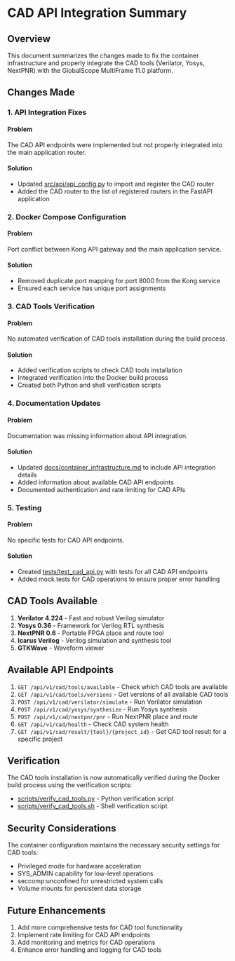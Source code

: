 # CAD API Integration Summary

## Overview

This document summarizes the changes made to fix the container infrastructure and properly integrate the CAD tools (Verilator, Yosys, NextPNR) with the GlobalScope MultiFrame 11.0 platform.

## Changes Made

### 1. API Integration Fixes

#### Problem
The CAD API endpoints were implemented but not properly integrated into the main application router.

#### Solution
- Updated [src/api/api_config.py](file:///e:/papka_fail/MG/GlobalScope%20MultiFrame-13/src/api/api_config.py) to import and register the CAD router
- Added the CAD router to the list of registered routers in the FastAPI application

### 2. Docker Compose Configuration

#### Problem
Port conflict between Kong API gateway and the main application service.

#### Solution
- Removed duplicate port mapping for port 8000 from the Kong service
- Ensured each service has unique port assignments

### 3. CAD Tools Verification

#### Problem
No automated verification of CAD tools installation during the build process.

#### Solution
- Added verification scripts to check CAD tools installation
- Integrated verification into the Docker build process
- Created both Python and shell verification scripts

### 4. Documentation Updates

#### Problem
Documentation was missing information about API integration.

#### Solution
- Updated [docs/container_infrastructure.md](file:///e:/papka_fail/MG/GlobalScope%20MultiFrame-13/docs/container_infrastructure.md) to include API integration details
- Added information about available CAD API endpoints
- Documented authentication and rate limiting for CAD APIs

### 5. Testing

#### Problem
No specific tests for CAD API endpoints.

#### Solution
- Created [tests/test_cad_api.py](file:///e:/papka_fail/MG/GlobalScope%20MultiFrame-13/tests/test_cad_api.py) with tests for all CAD API endpoints
- Added mock tests for CAD operations to ensure proper error handling

## CAD Tools Available

1. **Verilator 4.224** - Fast and robust Verilog simulator
2. **Yosys 0.36** - Framework for Verilog RTL synthesis
3. **NextPNR 0.6** - Portable FPGA place and route tool
4. **Icarus Verilog** - Verilog simulation and synthesis tool
5. **GTKWave** - Waveform viewer

## Available API Endpoints

1. `GET /api/v1/cad/tools/available` - Check which CAD tools are available
2. `GET /api/v1/cad/tools/versions` - Get versions of all available CAD tools
3. `POST /api/v1/cad/verilator/simulate` - Run Verilator simulation
4. `POST /api/v1/cad/yosys/synthesize` - Run Yosys synthesis
5. `POST /api/v1/cad/nextpnr/pnr` - Run NextPNR place and route
6. `GET /api/v1/cad/health` - Check CAD system health
7. `GET /api/v1/cad/result/{tool}/{project_id}` - Get CAD tool result for a specific project

## Verification

The CAD tools installation is now automatically verified during the Docker build process using the verification scripts:

- [scripts/verify_cad_tools.py](file:///e:/papka_fail/MG/GlobalScope%20MultiFrame-13/scripts/verify_cad_tools.py) - Python verification script
- [scripts/verify_cad_tools.sh](file:///e:/papka_fail/MG/GlobalScope%20MultiFrame-13/scripts/verify_cad_tools.sh) - Shell verification script

## Security Considerations

The container configuration maintains the necessary security settings for CAD tools:

- Privileged mode for hardware acceleration
- SYS_ADMIN capability for low-level operations
- seccomp:unconfined for unrestricted system calls
- Volume mounts for persistent data storage

## Future Enhancements

1. Add more comprehensive tests for CAD tool functionality
2. Implement rate limiting for CAD API endpoints
3. Add monitoring and metrics for CAD operations
4. Enhance error handling and logging for CAD tools